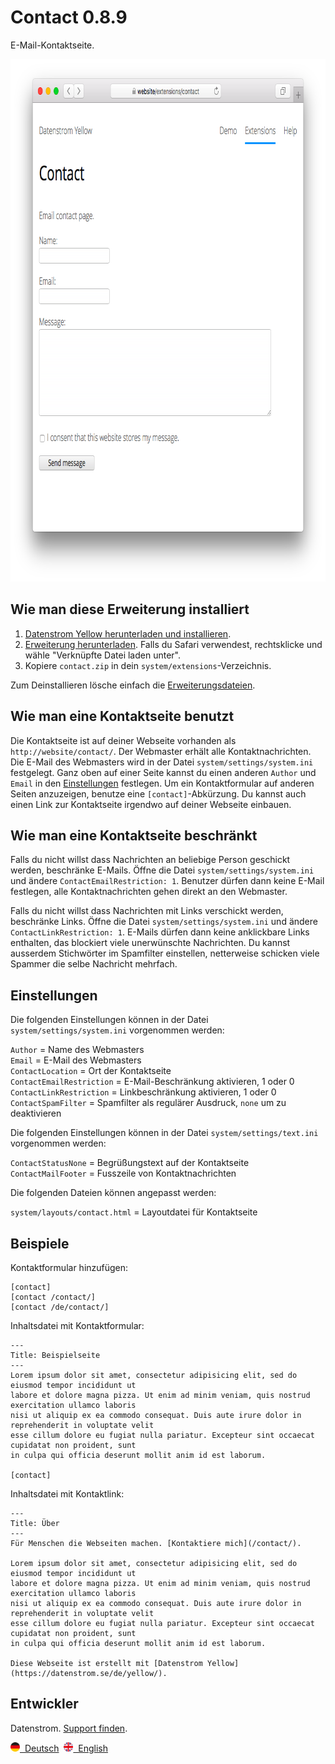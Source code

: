 Contact 0.8.9
=============
E-Mail-Kontaktseite.

<p align="center"><img src="contact-screenshot.png?raw=true" width="795" height="836" alt="Bildschirmfoto"></p>

## Wie man diese Erweiterung installiert

1. [Datenstrom Yellow herunterladen und installieren](https://github.com/datenstrom/yellow/).
2. [Erweiterung herunterladen](https://github.com/datenstrom/yellow-extensions/raw/master/zip/contact.zip). Falls du Safari verwendest, rechtsklicke und wähle "Verknüpfte Datei laden unter".
3. Kopiere `contact.zip` in dein `system/extensions`-Verzeichnis.

Zum Deinstallieren lösche einfach die [Erweiterungsdateien](extension.ini).

## Wie man eine Kontaktseite benutzt

Die Kontaktseite ist auf deiner Webseite vorhanden als `http://website/contact/`. Der Webmaster erhält alle Kontaktnachrichten. Die E-Mail des Webmasters wird in der Datei `system/settings/system.ini` festgelegt. Ganz oben auf einer Seite kannst du einen anderen `Author` und `Email` in den [Einstellungen](https://github.com/datenstrom/yellow-extensions/tree/master/features/core/README-de.md#einstellungen) festlegen. Um ein Kontaktformular auf anderen Seiten anzuzeigen, benutze eine `[contact]`-Abkürzung. Du kannst auch einen Link zur Kontaktseite irgendwo auf deiner Webseite einbauen.

## Wie man eine Kontaktseite beschränkt

Falls du nicht willst dass Nachrichten an beliebige Person geschickt werden, beschränke E-Mails. Öffne die Datei `system/settings/system.ini` und ändere `ContactEmailRestriction: 1`. Benutzer dürfen dann keine E-Mail festlegen, alle Kontaktnachrichten gehen direkt an den Webmaster.

Falls du nicht willst dass Nachrichten mit Links verschickt werden, beschränke Links. Öffne die Datei `system/settings/system.ini` und ändere `ContactLinkRestriction: 1`. E-Mails dürfen dann keine anklickbare Links enthalten, das blockiert viele unerwünschte Nachrichten. Du kannst ausserdem Stichwörter im Spamfilter einstellen, netterweise schicken viele Spammer die selbe Nachricht mehrfach.

## Einstellungen

Die folgenden Einstellungen können in der Datei `system/settings/system.ini` vorgenommen werden:

`Author` = Name des Webmasters  
`Email` = E-Mail des Webmasters  
`ContactLocation` = Ort der Kontaktseite  
`ContactEmailRestriction` = E-Mail-Beschränkung aktivieren, 1 oder 0  
`ContactLinkRestriction` = Linkbeschränkung aktivieren, 1 oder 0  
`ContactSpamFilter` = Spamfilter als regulärer Ausdruck, `none` um zu deaktivieren  

Die folgenden Einstellungen können in der Datei `system/settings/text.ini` vorgenommen werden:

`ContactStatusNone` = Begrüßungstext auf der Kontaktseite  
`ContactMailFooter` = Fusszeile von Kontaktnachrichten  

Die folgenden Dateien können angepasst werden:

`system/layouts/contact.html` = Layoutdatei für Kontaktseite  

## Beispiele

Kontaktformular hinzufügen:

    [contact]
    [contact /contact/]
    [contact /de/contact/]

Inhaltsdatei mit Kontaktformular:

    ---
    Title: Beispielseite
    ---
    Lorem ipsum dolor sit amet, consectetur adipisicing elit, sed do eiusmod tempor incididunt ut 
    labore et dolore magna pizza. Ut enim ad minim veniam, quis nostrud exercitation ullamco laboris 
    nisi ut aliquip ex ea commodo consequat. Duis aute irure dolor in reprehenderit in voluptate velit 
    esse cillum dolore eu fugiat nulla pariatur. Excepteur sint occaecat cupidatat non proident, sunt 
    in culpa qui officia deserunt mollit anim id est laborum.

    [contact]

Inhaltsdatei mit Kontaktlink:

    ---
    Title: Über
    ---
    Für Menschen die Webseiten machen. [Kontaktiere mich](/contact/).
    
    Lorem ipsum dolor sit amet, consectetur adipisicing elit, sed do eiusmod tempor incididunt ut 
    labore et dolore magna pizza. Ut enim ad minim veniam, quis nostrud exercitation ullamco laboris 
    nisi ut aliquip ex ea commodo consequat. Duis aute irure dolor in reprehenderit in voluptate velit 
    esse cillum dolore eu fugiat nulla pariatur. Excepteur sint occaecat cupidatat non proident, sunt 
    in culpa qui officia deserunt mollit anim id est laborum.
    
    Diese Webseite ist erstellt mit [Datenstrom Yellow](https://datenstrom.se/de/yellow/).

## Entwickler

Datenstrom. [Support finden](https://datenstrom.se/de/yellow/help/).

<p>
<a href="README-de.md"><img src="https://raw.githubusercontent.com/datenstrom/yellow-extensions/master/features/help/language-de.png" width="15" height="15" alt="Deutsch">&nbsp; Deutsch</a>&nbsp;
<a href="README.md"><img src="https://raw.githubusercontent.com/datenstrom/yellow-extensions/master/features/help/language-en.png" width="15" height="15" alt="English">&nbsp; English</a>&nbsp;
</p>
